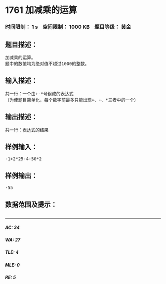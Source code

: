 # 1761 加减乘的运算   
### 时间限制： 1 s&nbsp;&nbsp;&nbsp;&nbsp;空间限制： 1000 KB&nbsp;&nbsp;&nbsp;&nbsp;题目等级： 黄金  
## 题目描述：  

<pre>
加减乘的运算。
题中的数值均为绝对值不超过1000的整数。
</pre>
  
  
## 输入描述：  

<pre>
共一行：一个由+-*号组成的表达式
（为使题目简单化，每个数字前最多只能出现+、-、*三者中的一个）
</pre>
  
  
## 输出描述：  

<pre>
共一行：表达式的结果
</pre>
  
  
## 样例输入：  

<pre>
-1+2*25-4-50*2
</pre>
  
  
## 样例输出：  

<pre>
-55
</pre>
  
  
## 数据范围及提示：  

<pre>
</pre>
  
  
***  

##### AC: 34  
##### WA: 27  
##### TLE: 4  
##### MLE: 0  
##### RE: 5  
